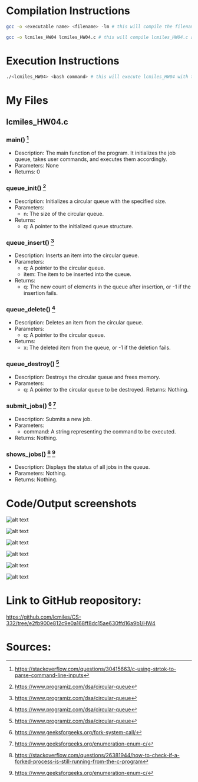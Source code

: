 # Compilation Instructions

```bash
gcc -o <executable name> <filename> -lm # this will compile the filename and return an executable with the executable name

gcc -o lcmiles_HW04 lcmiles_HW04.c # this will compile lcmiles_HW04.c and output an executable called lcmiles_HW04
```

# Execution Instructions

```bash
./<lcmiles_HW04> <bash command> # this will execute lcmiles_HW04 with the provided bash command
```

# My Files

## lcmiles_HW04.c

### main() [^1]

* Description: The main function of the program. It initializes the job queue, takes user commands, and executes them accordingly.
* Parameters: None
* Returns: 0

### queue_init() [^2]
* Description: Initializes a circular queue with the specified size.
* Parameters:
    * n: The size of the circular queue.
* Returns: 
    * q: A pointer to the initialized queue structure.

### queue_insert() [^2]
* Description: Inserts an item into the circular queue.
* Parameters:
    * q: A pointer to the circular queue.
    * item: The item to be inserted into the queue.
* Returns: 
    * q: The new count of elements in the queue after insertion, or -1 if the insertion fails.

### queue_delete() [^2]
* Description: Deletes an item from the circular queue.
* Parameters:
    * q: A pointer to the circular queue.
* Returns: 
    * x: The deleted item from the queue, or -1 if the deletion fails.

### queue_destroy() [^2]
* Description: Destroys the circular queue and frees memory.
* Parameters:
    * q: A pointer to the circular queue to be destroyed.
Returns: Nothing.

### submit_jobs() [^3] [^5]
* Description: Submits a new job.
* Parameters:
    * command: A string representing the command to be executed.
* Returns: Nothing.

### shows_jobs() [^4] [^5]
* Description: Displays the status of all jobs in the queue.
* Parameters: Nothing.
* Returns: Nothing.

# Code/Output screenshots

![alt text](https://github.com/lcmiles/CS-332/blob/main/HW4/Screenshot%202024-04-02%20142336.png?raw=true)

![alt text](https://github.com/lcmiles/CS-332/blob/main/HW4/Screenshot%202024-04-02%20142354.png?raw=true)

![alt text](https://github.com/lcmiles/CS-332/blob/main/HW4/Screenshot%202024-04-02%20144549.png?raw=true)

![alt text](https://github.com/lcmiles/CS-332/blob/main/HW4/Screenshot%202024-04-02%20144818.png?raw=true)

![alt text](https://github.com/lcmiles/CS-332/blob/main/HW4/Screenshot%202024-04-02%20144834.png?raw=true)

![alt text](https://github.com/lcmiles/CS-332/blob/main/HW4/Screenshot%202024-04-02%20145252.png?raw=true)

# Link to GitHub reopository:

https://github.com/lcmiles/CS-332/tree/e2fb900e812c9e0a168ff8dc15ae630ffd16a9b1/HW4

# Sources:

[^1]: https://stackoverflow.com/questions/30415663/c-using-strtok-to-parse-command-line-inputs

[^2]: https://www.programiz.com/dsa/circular-queue

[^3]: https://www.geeksforgeeks.org/fork-system-call/

[^4]: https://stackoverflow.com/questions/26381944/how-to-check-if-a-forked-process-is-still-running-from-the-c-program

[^5]: https://www.geeksforgeeks.org/enumeration-enum-c/